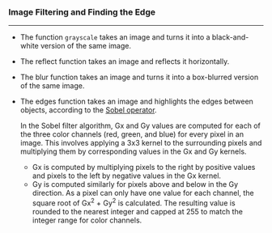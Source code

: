 ### Image Filtering and Finding the Edge

---

- The function `grayscale` takes an image and turns it into a black-and-white version of the same image.
- The reflect function takes an image and reflects it horizontally.
- The blur function takes an image and turns it into a box-blurred version of the same image.
- The edges function takes an image and highlights the edges between objects, according to the [Sobel operator](https://en.wikipedia.org/wiki/Sobel_operator).


    In the Sobel filter algorithm, Gx and Gy values are computed for each of the three color channels (red, green, and blue) for every pixel in an image. This involves applying a 3x3 kernel to the surrounding pixels and multiplying them by corresponding values in the Gx and Gy kernels.

    - Gx is computed by multiplying pixels to the right by positive values and pixels to the left by negative values in the Gx kernel.
    - Gy is computed similarly for pixels above and below in the Gy direction. As a pixel can only have one value for each channel, the square root of Gx<sup>2</sup> + Gy<sup>2</sup> is calculated. The resulting value is rounded to the nearest integer and capped at 255 to match the integer range for color channels.
